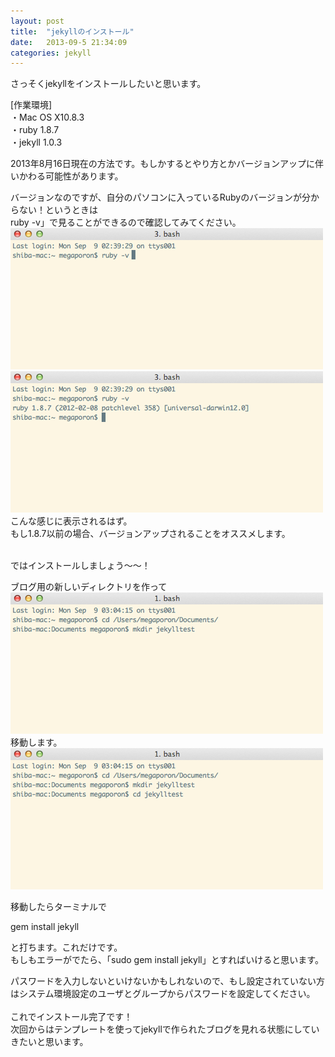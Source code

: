 ```yaml
---
layout: post
title:  "jekyllのインストール"
date:   2013-09-5 21:34:09
categories: jekyll
---
```


さっそくjekyllをインストールしたいと思います。

[作業環境]<br>
・Mac OS X10.8.3<br>
・ruby 1.8.7<br>
・jekyll 1.0.3<br>

2013年8月16日現在の方法です。もしかするとやり方とかバージョンアップに伴いかわる可能性があります。

バージョンなのですが、自分のパソコンに入っているRubyのバージョンが分からない！というときは<br>
ruby -v」で見ることができるので確認してみてください。<br>
<img src="/images/08.png" alt=""><br>
<img src="/images/09.png" alt=""><br>
こんな感じに表示されるはず。<br>
もし1.8.7以前の場合、バージョンアップされることをオススメします。
<br>
<br>

ではインストールしましょう〜〜！	

ブログ用の新しいディレクトリを作って<br>
<img src="/images/11.png" alt=""><br>
移動します。<br>
<img src="/images/12.png" alt=""><br>

移動したらターミナルで

gem install jekyll

と打ちます。これだけです。<br>
もしもエラーがでたら、「sudo gem install jekyll」とすればいけると思います。

パスワードを入力しないといけないかもしれないので、もし設定されていない方はシステム環境設定のユーザとグループからパスワードを設定してください。
<br>
<br>
これでインストール完了です！<br>
次回からはテンプレートを使ってjekyllで作られたブログを見れる状態にしていきたいと思います。	

